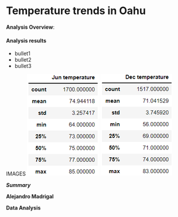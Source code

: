 # Temperature trends in Oahu

**Analysis Overview**: 


#### Analysis results
- bullet1
- bullet2
- bullet3

IMAGES
![June](https://github.com/alosmad/surfs_up/blob/c1999bd5c4d1db3714e05841b4fee7dfcec51362/June.png)
![December](https://github.com/alosmad/surfs_up/blob/d90976bf502893269b8fe53ff8122b642ac2e914/December.png)

***Summary***

**Alejandro Madrigal**

**Data Analysis**
